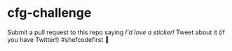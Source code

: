 # cfg-challenge
Submit a pull request to this repo saying <em>I'd love a sticker!</em>
Tweet about it (if you have Twitter!) #shefcodefirst 🤗

